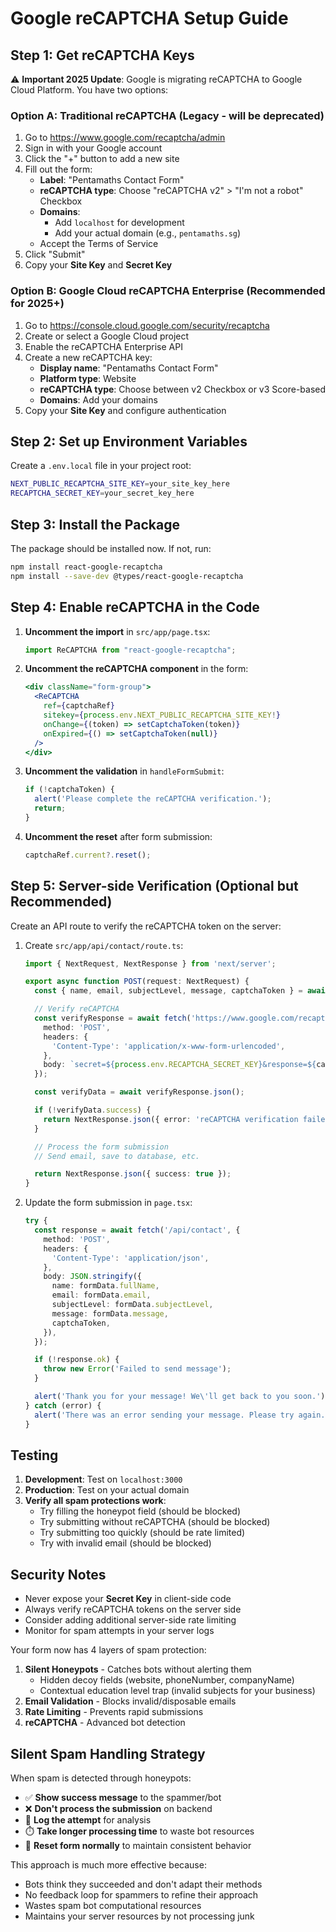 # Google reCAPTCHA Setup Guide

## Step 1: Get reCAPTCHA Keys

⚠️ **Important 2025 Update**: Google is migrating reCAPTCHA to Google Cloud Platform. You have two options:

### Option A: Traditional reCAPTCHA (Legacy - will be deprecated)
1. Go to https://www.google.com/recaptcha/admin
2. Sign in with your Google account
3. Click the "+" button to add a new site
4. Fill out the form:
   - **Label**: "Pentamaths Contact Form"
   - **reCAPTCHA type**: Choose "reCAPTCHA v2" > "I'm not a robot" Checkbox
   - **Domains**:
     - Add `localhost` for development
     - Add your actual domain (e.g., `pentamaths.sg`)
   - Accept the Terms of Service
5. Click "Submit"
6. Copy your **Site Key** and **Secret Key**

### Option B: Google Cloud reCAPTCHA Enterprise (Recommended for 2025+)
1. Go to https://console.cloud.google.com/security/recaptcha
2. Create or select a Google Cloud project
3. Enable the reCAPTCHA Enterprise API
4. Create a new reCAPTCHA key:
   - **Display name**: "Pentamaths Contact Form"
   - **Platform type**: Website
   - **reCAPTCHA type**: Choose between v2 Checkbox or v3 Score-based
   - **Domains**: Add your domains
5. Copy your **Site Key** and configure authentication

## Step 2: Set up Environment Variables

Create a `.env.local` file in your project root:

```bash
NEXT_PUBLIC_RECAPTCHA_SITE_KEY=your_site_key_here
RECAPTCHA_SECRET_KEY=your_secret_key_here
```

## Step 3: Install the Package

The package should be installed now. If not, run:
```bash
npm install react-google-recaptcha
npm install --save-dev @types/react-google-recaptcha
```

## Step 4: Enable reCAPTCHA in the Code

1. **Uncomment the import** in `src/app/page.tsx`:
   ```typescript
   import ReCAPTCHA from "react-google-recaptcha";
   ```

2. **Uncomment the reCAPTCHA component** in the form:
   ```jsx
   <div className="form-group">
     <ReCAPTCHA
       ref={captchaRef}
       sitekey={process.env.NEXT_PUBLIC_RECAPTCHA_SITE_KEY!}
       onChange={(token) => setCaptchaToken(token)}
       onExpired={() => setCaptchaToken(null)}
     />
   </div>
   ```

3. **Uncomment the validation** in `handleFormSubmit`:
   ```typescript
   if (!captchaToken) {
     alert('Please complete the reCAPTCHA verification.');
     return;
   }
   ```

4. **Uncomment the reset** after form submission:
   ```typescript
   captchaRef.current?.reset();
   ```

## Step 5: Server-side Verification (Optional but Recommended)

Create an API route to verify the reCAPTCHA token on the server:

1. Create `src/app/api/contact/route.ts`:
   ```typescript
   import { NextRequest, NextResponse } from 'next/server';

   export async function POST(request: NextRequest) {
     const { name, email, subjectLevel, message, captchaToken } = await request.json();

     // Verify reCAPTCHA
     const verifyResponse = await fetch('https://www.google.com/recaptcha/api/siteverify', {
       method: 'POST',
       headers: {
         'Content-Type': 'application/x-www-form-urlencoded',
       },
       body: `secret=${process.env.RECAPTCHA_SECRET_KEY}&response=${captchaToken}`,
     });

     const verifyData = await verifyResponse.json();

     if (!verifyData.success) {
       return NextResponse.json({ error: 'reCAPTCHA verification failed' }, { status: 400 });
     }

     // Process the form submission
     // Send email, save to database, etc.

     return NextResponse.json({ success: true });
   }
   ```

2. Update the form submission in `page.tsx`:
   ```typescript
   try {
     const response = await fetch('/api/contact', {
       method: 'POST',
       headers: {
         'Content-Type': 'application/json',
       },
       body: JSON.stringify({
         name: formData.fullName,
         email: formData.email,
         subjectLevel: formData.subjectLevel,
         message: formData.message,
         captchaToken,
       }),
     });

     if (!response.ok) {
       throw new Error('Failed to send message');
     }

     alert('Thank you for your message! We\'ll get back to you soon.');
   } catch (error) {
     alert('There was an error sending your message. Please try again.');
   }
   ```

## Testing

1. **Development**: Test on `localhost:3000`
2. **Production**: Test on your actual domain
3. **Verify all spam protections work**:
   - Try filling the honeypot field (should be blocked)
   - Try submitting without reCAPTCHA (should be blocked)
   - Try submitting too quickly (should be rate limited)
   - Try with invalid email (should be blocked)

## Security Notes

- Never expose your **Secret Key** in client-side code
- Always verify reCAPTCHA tokens on the server side
- Consider adding additional server-side rate limiting
- Monitor for spam attempts in your server logs

Your form now has 4 layers of spam protection:
1. **Silent Honeypots** - Catches bots without alerting them
   - Hidden decoy fields (website, phoneNumber, companyName)
   - Contextual education level trap (invalid subjects for your business)
2. **Email Validation** - Blocks invalid/disposable emails
3. **Rate Limiting** - Prevents rapid submissions
4. **reCAPTCHA** - Advanced bot detection

## Silent Spam Handling Strategy

When spam is detected through honeypots:
- ✅ **Show success message** to the spammer/bot
- ❌ **Don't process the submission** on backend
- 📝 **Log the attempt** for analysis
- ⏱️ **Take longer processing time** to waste bot resources
- 🔄 **Reset form normally** to maintain consistent behavior

This approach is much more effective because:
- Bots think they succeeded and don't adapt their methods
- No feedback loop for spammers to refine their approach
- Wastes spam bot computational resources
- Maintains your server resources by not processing junk